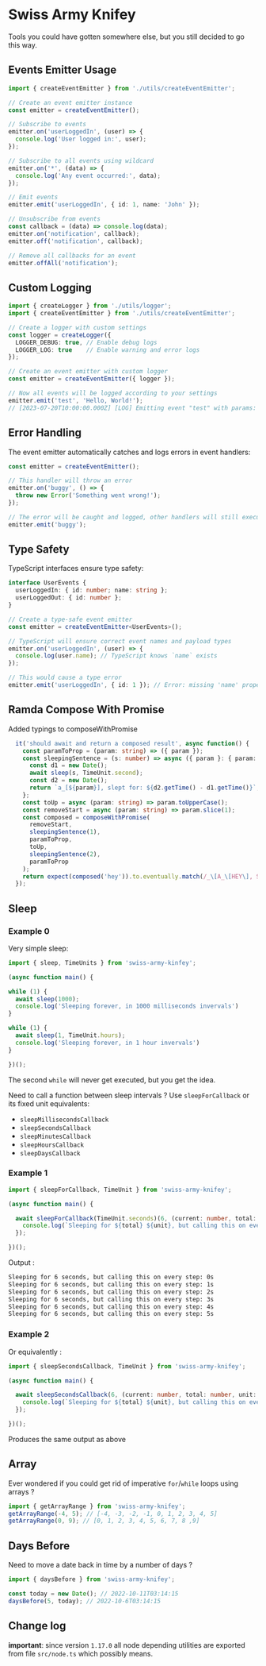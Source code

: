 # Swiss Army Knifey

Tools you could have gotten somewhere else, but you still decided to go this way.

## Events Emitter Usage

```typescript
import { createEventEmitter } from './utils/createEventEmitter';

// Create an event emitter instance
const emitter = createEventEmitter();

// Subscribe to events
emitter.on('userLoggedIn', (user) => {
  console.log('User logged in:', user);
});

// Subscribe to all events using wildcard
emitter.on('*', (data) => {
  console.log('Any event occurred:', data);
});

// Emit events
emitter.emit('userLoggedIn', { id: 1, name: 'John' });

// Unsubscribe from events
const callback = (data) => console.log(data);
emitter.on('notification', callback);
emitter.off('notification', callback);

// Remove all callbacks for an event
emitter.offAll('notification');
```

## Custom Logging

```typescript
import { createLogger } from './utils/logger';
import { createEventEmitter } from './utils/createEventEmitter';

// Create a logger with custom settings
const logger = createLogger({
  LOGGER_DEBUG: true, // Enable debug logs
  LOGGER_LOG: true    // Enable warning and error logs
});

// Create an event emitter with custom logger
const emitter = createEventEmitter({ logger });

// Now all events will be logged according to your settings
emitter.emit('test', 'Hello, World!');
// [2023-07-20T10:00:00.000Z] [LOG] Emitting event "test" with params: Hello, World!
```

## Error Handling

The event emitter automatically catches and logs errors in event handlers:

```typescript
const emitter = createEventEmitter();

// This handler will throw an error
emitter.on('buggy', () => {
  throw new Error('Something went wrong!');
});

// The error will be caught and logged, other handlers will still execute
emitter.emit('buggy');
```

## Type Safety

TypeScript interfaces ensure type safety:

```typescript
interface UserEvents {
  userLoggedIn: { id: number; name: string };
  userLoggedOut: { id: number };
}

// Create a type-safe event emitter
const emitter = createEventEmitter<UserEvents>();

// TypeScript will ensure correct event names and payload types
emitter.on('userLoggedIn', (user) => {
  console.log(user.name); // TypeScript knows `name` exists
});

// This would cause a type error
emitter.emit('userLoggedIn', { id: 1 }); // Error: missing 'name' property
```

## Ramda Compose With Promise

Added typings to composeWithPromise

```ts
  it('should await and return a composed result', async function() {
    const paramToProp = (param: string) => ({ param });
    const sleepingSentence = (s: number) => async ({ param }: { param: string }) => {
      const d1 = new Date();
      await sleep(s, TimeUnit.second);
      const d2 = new Date();
      return `a_[${param}], slept for: ${d2.getTime() - d1.getTime()}`;
    };
    const toUp = async (param: string) => param.toUpperCase();
    const removeStart = async (param: string) => param.slice(1);
    const composed = composeWithPromise(
      removeStart,
      sleepingSentence(1),
      paramToProp,
      toUp,
      sleepingSentence(2),
      paramToProp
    );
    return expect(composed('hey')).to.eventually.match(/_\[A_\[HEY\], SLEPT FOR: \d{4}\], slept for: \d{3,4}$/g);
  });
```

## Sleep

### Example 0

Very simple sleep:

```ts
import { sleep, TimeUnits } from 'swiss-army-kinfey';

(async function main() {

while (1) {
  await sleep(1000);
  console.log('Sleeping forever, in 1000 milliseconds invervals')
}

while (1) {
  await sleep(1, TimeUnit.hours);
  console.log('Sleeping forever, in 1 hour invervals')
}

})();

```

The second `while` will never get executed, but you get the idea.

Need to call a function between sleep intervals ? Use `sleepForCallback` or its fixed unit equivalents:

- `sleepMillisecondsCallback`
- `sleepSecondsCallback`
- `sleepMinutesCallback`
- `sleepHoursCallback`
- `sleepDaysCallback`

### Example 1

```ts
import { sleepForCallback, TimeUnit } from 'swiss-army-knifey';

(async function main() {

  await sleepForCallback(TimeUnit.seconds)(6, (current: number, total: number, unit: TimeUnit) => {
    console.log(`Sleeping for ${total} ${unit}, but calling this on every step: ${current}${unit.substring(0,1)}`);
  });

})();
```

Output :

```txt
Sleeping for 6 seconds, but calling this on every step: 0s
Sleeping for 6 seconds, but calling this on every step: 1s
Sleeping for 6 seconds, but calling this on every step: 2s
Sleeping for 6 seconds, but calling this on every step: 3s
Sleeping for 6 seconds, but calling this on every step: 4s
Sleeping for 6 seconds, but calling this on every step: 5s
```

### Example 2

Or equivalently :

```ts
import { sleepSecondsCallback, TimeUnit } from 'swiss-army-knifey';

(async function main() {

  await sleepSecondsCallback(6, (current: number, total: number, unit: TimeUnit) => {
    console.log(`Sleeping for ${total} ${unit}, but calling this on every step: ${current}${unit.substring(0,1)}`);
  });

})();
```

Produces the same output as above

## Array

Ever wondered if you could get rid of imperative `for`/`while` loops using arrays ?

```ts
import { getArrayRange } from 'swiss-army-knifey';
getArrayRange(-4, 5); // [-4, -3, -2, -1, 0, 1, 2, 3, 4, 5]
getArrayRange(0, 9); // [0, 1, 2, 3, 4, 5, 6, 7, 8 ,9]
```

## Days Before

Need to move a date back in time by a number of days ?

```ts
import { daysBefore } from 'swiss-army-knifey';

const today = new Date(); // 2022-10-11T03:14:15
daysBefore(5, today); // 2022-10-6T03:14:15
```

## Change log

**important**: since version `1.17.0` all node depending utilities are exported from file `src/node.ts` which possibly means.
